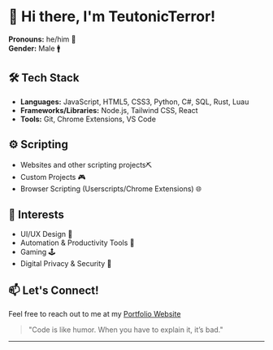 # 👋 Hi there, I'm TeutonicTerror!

**Pronouns:** he/him 🧑  
**Gender:** Male 🚹

## 🛠️ Tech Stack
- **Languages:** JavaScript, HTML5, CSS3, Python, C#, SQL, Rust, Luau
- **Frameworks/Libraries:** Node.js, Tailwind CSS, React
- **Tools:** Git, Chrome Extensions, VS Code

## ⚙️ Scripting
- Websites and other scripting projects⛏️
- Custom Projects 🎮
- Browser Scripting (Userscripts/Chrome Extensions) 🌐

## 🎯 Interests 
- UI/UX Design 🎨  
- Automation & Productivity Tools 🤖  
- Gaming 🕹️ 
- Digital Privacy & Security 🔐  

## 📫 Let's Connect!
Feel free to reach out to me at my [Portfolio Website](https://teutonicterror.pages.dev)  
> "Code is like humor. When you have to explain it, it’s bad."

---

